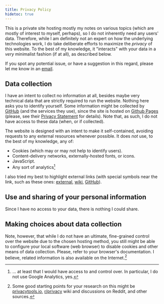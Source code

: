 ```yaml
---
title: Privacy Policy
hidetoc: true
---
```


This is a private site hosting mostly my notes on various topics (which are
mostly of interest to myself, perhaps), so I do not inherently need any users'
data. Therefore, while I am definitely not an expert on how the underlying
technologies work, I do take deliberate efforts to maximize the *privacy* of
this website. To the best of my knowledge, it "interacts" with your data
in a *very* minimalist fashion (if at all), as described below.

If you spot any potential issue, or have a suggestion in this regard, please
let me know in an [email](mailto:privacy@bochkarev.io).

## Data collection
I have an intent to collect no information at all, besides maybe very technical
data that are strictly required to run the website. Nothing here asks you to
identify yourself. Some information might be collected by
[GitHub](https://github.com/about) (and the services they use), since the site
is hosted on [Github Pages](https://pages.github.com/) (please, see their
[Privacy
Statement](https://docs.github.com/en/github/site-policy/github-privacy-statement#github-pages)
for details). Note that, as such, I do not have access to these data (when, or
if collected).

The website is designed with an intent to make it self-contained, avoiding
requests to any external resources whenever possible. It does
*not* use, to the best of my knowledge, any of:
- Cookies (which may or may not help to identify users).
- Content-delivery networks, externally-hosted fonts, or icons.
- JavaScript.
- Any sort of analytics[^fn:access]

I also tried my best to highlight external links (with special symbols near the
link, such as these ones: [external](https://www.example.com),
[wiki](https://wikipedia.org), [GitHub](https://github.com)).

## Use and sharing of your personal information
Since I have no access to your data, there is nothing I could share.

## Making choices about data collection
Note, however, that while I do not have an ultimate, fine-grained control over
the website due to the chosen hosting method, you still might be able to
configure your local software (web browser) to disable cookies and other means
of data collection. Please, refer to your browser's documentation. I believe,
related information is also available on the Internet.[^fn:privacytools]



[^fn:privacytools]: Some good starting points for your research on this might be
[privacytools.io](https://www.privacytools.io/browsers/), [r/privacy](https://www.reddit.com/r/privacy/) wiki and discussions on Reddit, and other sources.
[^fn:access]: ... at least that I would have access to and control over. In particular, I do not use Google Analytics, yes.
